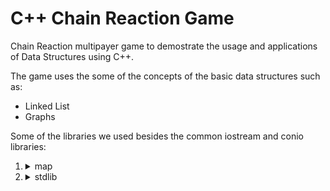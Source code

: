 # C++ Chain Reaction Game

Chain Reaction multipayer game to demostrate the usage and applications of Data Structures using C++.

The game uses the some of the concepts of the basic data structures such as:
<ul>
  <li>Linked List</li>
  <liTrees></li>
  <li>Graphs</li>
</ul>

Some of the libraries we used besides the common iostream and conio libraries:
<ol type="1">
  <li><details><summary>map</summary>
      <ul>
        <li>To map the game nodes to integers for direct access instead of using search function.</li>
      </ul>
  </details></li>
  
  <li><details><summary>stdlib</summary>
      <ul>
        <li>Most importantly to generate random integers to mark the moves of the self playing bot.</li>
        <li>Make use of the system function to associate players with a color.</li>
      </ul>
  </details></li>
</ol>
